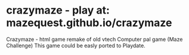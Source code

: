# crazymaze - play at: mazequest.github.io/crazymaze
Crazymaze - html game remake of old vtech Computer pal game (Maze Challenge)
This game could be easly ported to Playdate.

